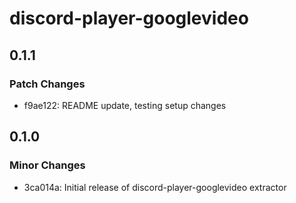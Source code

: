 # discord-player-googlevideo

## 0.1.1

### Patch Changes

- f9ae122: README update, testing setup changes

## 0.1.0

### Minor Changes

- 3ca014a: Initial release of discord-player-googlevideo extractor
